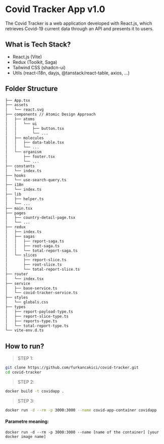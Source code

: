 # Covid Tracker App v1.0

The Covid Tracker is a web application developed with React.js, which retrieves Covid-19 current data through an API and presents it to users.

## What is Tech Stack?

-   React.js (Vite)
-   Redux (Toolkit, Saga)
-   Tailwind CSS (shadcn-ui)
-   Utils (react-i18n, dayjs, @tanstack/react-table, axios, ...)

## Folder Structure

```bash
├── App.tsx
├── assets
│   └── react.svg
├── components // Atomic Design Approach
│   ├── atoms
│   │   └── ui
│   │       ├── button.tsx
│   │       └── ...
│   ├── molecules
│   │   ├── data-table.tsx
│   │   └── ...
│   └── organism
│       ├── footer.tsx
│       └── ...
├── constants
│   └── index.ts
├── hooks
│   └── use-search-query.ts
├── i18n
│   └── index.ts
├── lib
│   ├── helper.ts
│   └── ...
├── main.tsx
├── pages
│   ├── country-detail-page.tsx
│   └── ...
├── redux
│   ├── index.ts
│   ├── sagas
│   │   ├── report-saga.ts
│   │   ├── root-saga.ts
│   │   └── total-report-saga.ts
│   └── slices
│       ├── report-slice.ts
│       ├── root-slice.ts
│       └── total-report-slice.ts
├── router
│   └── index.tsx
├── service
│   ├── base-service.ts
│   └── covid-tracker-service.ts
├── styles
│   └── globals.css
├── types
│   ├── report-payload-type.ts
│   ├── report-slice-type.ts
│   ├── reports-type.ts
│   └── total-report-type.ts
└── vite-env.d.ts

```

## How to run?

> STEP 1:

```bash
git clone https://github.com/furkancakici/covid-tracker.git
cd covid-tracker
```

> STEP 2:

```bash
docker build -t covidapp .
```

> STEP 3:

```bash
docker run -d --rm -p 3000:3000 --name covid-app-container covidapp
```

#### Parametre meaning:

`docker run -d --rm -p 3000:3000 --name [name of the container] [your docker image name]`
